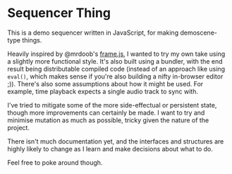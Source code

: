 # Sequencer Thing

This is a demo sequencer written in JavaScript, for making demoscene-type things.

Heavily inspired by @mrdoob's [frame.js](https://github.com/mrdoob/frame.js/), I wanted to try my own take using a slightly more functional style. It's also built using a bundler, with the end result being distributable compiled code (instead of an approach like using `eval()`, which makes sense if you're also building a nifty in-browser editor ;)). There's also some assumptions about how it might be used. For example, time playback expects a single audio track to sync with.

I've tried to mitigate some of the more side-effectual or persistent state, though more improvements can certainly be made. I want to try and minimise mutation as much as possible, tricky given the nature of the project.

There isn't much documentation yet, and the interfaces and structures are highly likely to change as I learn and make decisions about what to do.

Feel free to poke around though.
